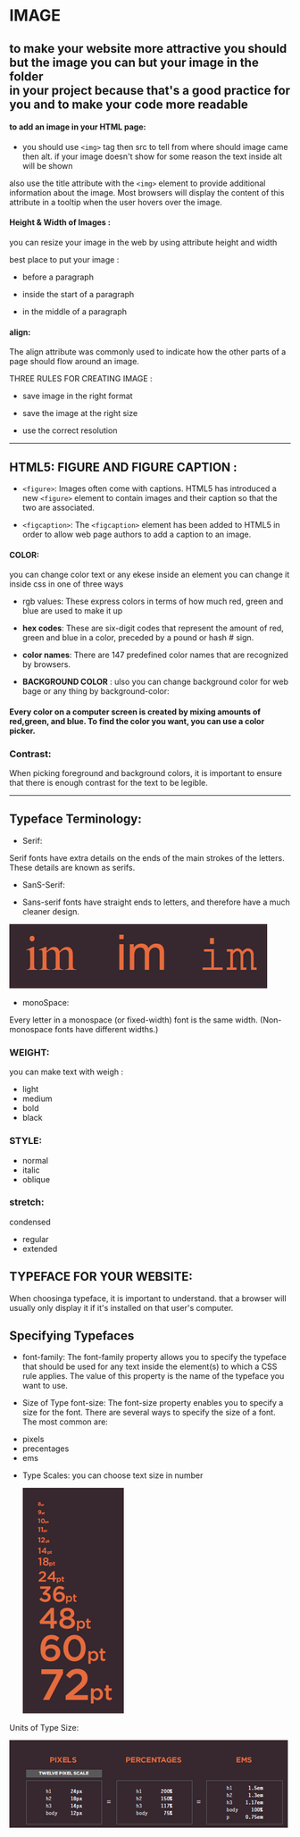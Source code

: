 # IMAGE 

## to make your website more attractive you should but the image you can but your image in the folder <br> in your project because that's a good practice for you and to make your code more readable

#### to add an image in your HTML page: 
- you should use ```<img>``` tag then src to tell from where should image came then alt.
 if your image doesn't show for some reason the text inside alt will be shown 
 
 also use the title
attribute with the ```<img>``` element
to provide additional information
about the image. Most browsers
will display the content of this attribute in a tooltip when 
the user hovers over the image.

#### Height & Width of Images : 
you can resize your image in the web by using attribute height and width 

best place to put your image :
* before a paragraph

* inside the start of a paragraph

* in the middle of a paragraph

#### align:

The align attribute was
commonly used to indicate how
the other parts of a page should
flow around an image.

THREE RULES FOR CREATING IMAGE :

* save image in the right format

* save the image at the right size

* use the correct resolution

* * *

## HTML5: FIGURE AND FIGURE CAPTION :

* ```<figure>```:
Images often come with
captions. HTML5 has introduced
a new ```<figure>``` element to
contain images and their caption
so that the two are associated.

* ```<figcaption>```:
The ```<figcaption>``` element has
been added to HTML5 in order
to allow web page authors to add
a caption to an image.

#### COLOR:

you can change color text or any ekese inside an element you can change it inside css in one of three ways

* rgb values:
These express colors in terms
of how much red, green and
blue are used to make it up

* **hex codes**:
These are six-digit codes that
represent the amount of red,
green and blue in a color,
preceded by a pound or hash #
sign.

* **color names**:
There are 147 predefined color
names that are recognized
by browsers.

* **BACKGROUND COLOR** :
ulso you can change background color for web bage or any thing by 
background-color:

#### Every color on a computer screen is created by mixing amounts of red,green, and blue. To find the color you want, you can use a color picker.

### Contrast:
When picking foreground and background
colors, it is important to ensure that there is enough contrast for the text to be legible.

* * * 
## Typeface Terminology:

* Serif:

Serif fonts have extra details on the ends of the main strokes of the letters. These details are 
known as serifs.


* SanS-Serif:

* Sans-serif fonts have straight ends to letters, and therefore have a much cleaner design.

![Drag Racing](/img/text.png)


* monoSpace:

Every letter in a monospace (or fixed-width) font is the same width. (Non-monospace fonts have 
different widths.)

### WEIGHT:
you can make text with weigh :
- light
- medium
- bold
- black

### STYLE:
- normal 
- italic
- oblique

### stretch:
condensed
- regular
- extended

## TYPEFACE FOR YOUR WEBSITE:
When choosinga typeface, it is important to
understand. that a
browser will usually only display it if it's
installed on that
user's computer.

## Specifying Typefaces
* font-family:
The font-family property
allows you to specify the
typeface that should be used for
any text inside the element(s) to
which a CSS rule applies. The value of this property is the
name of the typeface you want
to use.

* Size of Type font-size:
The font-size property enables
you to specify a size for the
font. There are several ways to
specify the size of a font. The
most common are:
- pixels
- precentages
- ems

* Type Scales:
you can choose text size in number

  ![Drag Racing](/img/textsize.png)



Units of Type Size:

![Drag Racing](/img/pixels.png)